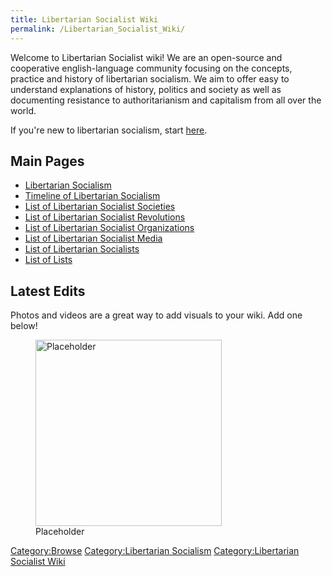 ```yaml
---
title: Libertarian Socialist Wiki
permalink: /Libertarian_Socialist_Wiki/
---
```


Welcome to Libertarian Socialist wiki! We are an open-source and
cooperative english-language community focusing on the concepts,
practice and history of libertarian socialism. We aim to offer easy to
understand explanations of history, politics and society as well as
documenting resistance to authoritarianism and capitalism from all over
the world.

If you're new to libertarian socialism, start
[here](Introduction_to_Libertarian_Socialism.md "wikilink").

## Main Pages

- [Libertarian Socialism](Libertarian_Socialism.md "wikilink")
- [Timeline of Libertarian
  Socialism](Timeline_of_Libertarian_Socialism.md "wikilink")
- [List of Libertarian Socialist
  Societies](List_of_Libertarian_Socialist_Societies.md "wikilink")
- [List of Libertarian Socialist
  Revolutions](List_of_Libertarian_Socialist_Revolutions.md "wikilink")
- [List of Libertarian Socialist
  Organizations](List_of_Libertarian_Socialist_Organizations.md "wikilink")
- [List of Libertarian Socialist
  Media](List_of_Libertarian_Socialist_Media.md "wikilink")
- [List of Libertarian
  Socialists](List_of_Libertarian_Socialists.md "wikilink")
- [List of Lists](List_of_Lists.md "wikilink")

## Latest Edits

<activityfeed></activityfeed>

<mainpage-endcolumn />

<mainpage-rightcolumn-start />

Photos and videos are a great way to add visuals to your wiki. Add one
below!

<figure>
<img src="Placeholder" title="Placeholder" width="298" />
<figcaption>Placeholder</figcaption>
</figure>

<mainpage-endcolumn />

[Category:Browse](Category:Browse.md "wikilink") [Category:Libertarian
Socialism](Category:Libertarian_Socialism.md "wikilink")
[Category:Libertarian Socialist
Wiki](Category:Libertarian_Socialist_Wiki.md "wikilink")